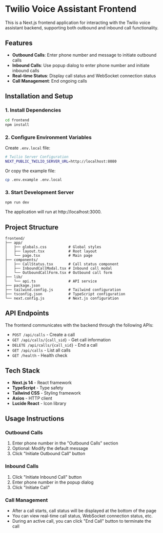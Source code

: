 # Twilio Voice Assistant Frontend

This is a Next.js frontend application for interacting with the Twilio voice assistant backend, supporting both outbound and inbound call functionality.

## Features

- **Outbound Calls**: Enter phone number and message to initiate outbound calls
- **Inbound Calls**: Use popup dialog to enter phone number and initiate inbound calls
- **Real-time Status**: Display call status and WebSocket connection status
- **Call Management**: End ongoing calls

## Installation and Setup

### 1. Install Dependencies

```bash
cd frontend
npm install
```

### 2. Configure Environment Variables

Create `.env.local` file:

```bash
# Twilio Server Configuration
NEXT_PUBLIC_TWILIO_SERVER_URL=http://localhost:8080
```

Or copy the example file:
```bash
cp .env.example .env.local
```

### 3. Start Development Server

```bash
npm run dev
```

The application will run at http://localhost:3000.

## Project Structure

```
frontend/
├── app/
│   ├── globals.css          # Global styles
│   ├── layout.tsx           # Root layout
│   └── page.tsx             # Main page
├── components/
│   ├── CallStatus.tsx       # Call status component
│   ├── InboundCallModal.tsx # Inbound call modal
│   └── OutboundCallForm.tsx # Outbound call form
├── lib/
│   └── api.ts               # API service
├── package.json
├── tailwind.config.js       # Tailwind configuration
├── tsconfig.json            # TypeScript configuration
└── next.config.js           # Next.js configuration
```

## API Endpoints

The frontend communicates with the backend through the following APIs:

- `POST /api/calls` - Create a call
- `GET /api/calls/{call_sid}` - Get call information
- `DELETE /api/calls/{call_sid}` - End a call
- `GET /api/calls` - List all calls
- `GET /health` - Health check

## Tech Stack

- **Next.js 14** - React framework
- **TypeScript** - Type safety
- **Tailwind CSS** - Styling framework
- **Axios** - HTTP client
- **Lucide React** - Icon library

## Usage Instructions

### Outbound Calls
1. Enter phone number in the "Outbound Calls" section
2. Optional: Modify the default message
3. Click "Initiate Outbound Call" button

### Inbound Calls
1. Click "Initiate Inbound Call" button
2. Enter phone number in the popup dialog
3. Click "Initiate Call"

### Call Management
- After a call starts, call status will be displayed at the bottom of the page
- You can view real-time call status, WebSocket connection status, etc.
- During an active call, you can click "End Call" button to terminate the call
